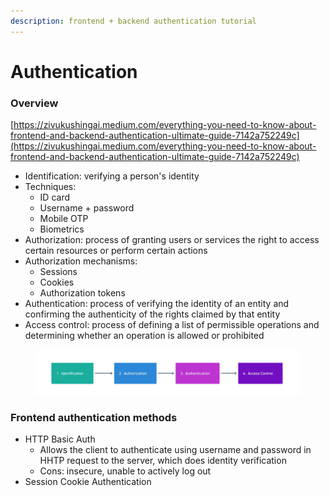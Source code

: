 ```yaml
---
description: frontend + backend authentication tutorial
---
```


# Authentication

### Overview

[https://zivukushingai.medium.com/everything-you-need-to-know-about-frontend-and-backend-authentication-ultimate-guide-7142a752249c](https://zivukushingai.medium.com/everything-you-need-to-know-about-frontend-and-backend-authentication-ultimate-guide-7142a752249c)

* Identification: verifying a person's identity
* Techniques:
  * ID card
  * Username + password
  * Mobile OTP
  * Biometrics
* Authorization: process of granting users or services the right to access certain resources or perform certain actions
* Authorization mechanisms:
  * Sessions
  * Cookies
  * Authorization tokens
* Authentication: process of verifying the identity of an entity and confirming the authenticity of the rights claimed by that entity
* Access control: process of defining a list of permissible operations and determining whether an operation is allowed or prohibited

<figure><img src="../.gitbook/assets/image (1).png" alt=""><figcaption></figcaption></figure>

### Frontend authentication methods

* HTTP Basic Auth
  * Allows the client to authenticate using username and password in HHTP request to the server, which does identity verification
  * Cons: insecure, unable to actively log out
* Session Cookie Authentication

